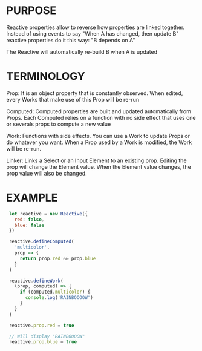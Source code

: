 PURPOSE
=======

Reactive properties allow to reverse how properties are linked together.
Instead of using events to say
  "When A has changed, then update B"
reactive properties do it this way:
  "B depends on A"

The Reactive will automatically re-build B when A is updated


TERMINOLOGY
===========

Prop:
  It is an object property that is constantly observed.
  When edited, every Works that make use of this Prop will be re-run

Computed:
  Computed properties are built and updated automatically from Props.
  Each Computed relies on a function with no side effect that uses one or severals props to compute a new value

Work:
  Functions with side effects. You can use a Work to update Props
  or do whatever you want. When a Prop used by a Work is modified, the Work will be re-run.

Linker:
  Links a Select or an Input Element to an existing prop.
  Editing the prop will change the Element value.
  When the Element value changes, the prop value will also be changed.


EXAMPLE
=======

```js
 let reactive = new Reactive({
   red: false,
   blue: false
 })

 reactive.defineComputed(
   'multicolor',
   prop => {
     return prop.red && prop.blue
   }
 )

 reactive.defineWork(
   (prop, computed) => {
     if (computed.multicolor) {
       console.log('RAINBOOOOW')
     }
   }
 )

 reactive.prop.red = true

 // Will display "RAINBOOOOW"
 reactive.prop.blue = true
```
